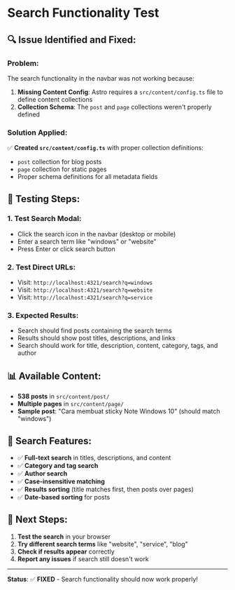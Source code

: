 # Search Functionality Test

## 🔍 **Issue Identified and Fixed:**

### **Problem:**
The search functionality in the navbar was not working because:
1. **Missing Content Config**: Astro requires a `src/content/config.ts` file to define content collections
2. **Collection Schema**: The `post` and `page` collections weren't properly defined

### **Solution Applied:**
✅ **Created `src/content/config.ts`** with proper collection definitions:
- `post` collection for blog posts
- `page` collection for static pages
- Proper schema definitions for all metadata fields

## 🧪 **Testing Steps:**

### **1. Test Search Modal:**
- Click the search icon in the navbar (desktop or mobile)
- Enter a search term like "windows" or "website"
- Press Enter or click search button

### **2. Test Direct URLs:**
- Visit: `http://localhost:4321/search?q=windows`
- Visit: `http://localhost:4321/search?q=website`
- Visit: `http://localhost:4321/search?q=service`

### **3. Expected Results:**
- Search should find posts containing the search terms
- Results should show post titles, descriptions, and links
- Search should work for title, description, content, category, tags, and author

## 📊 **Available Content:**
- **538 posts** in `src/content/post/`
- **Multiple pages** in `src/content/page/`
- **Sample post**: "Cara membuat sticky Note Windows 10" (should match "windows")

## 🔧 **Search Features:**
- ✅ **Full-text search** in titles, descriptions, and content
- ✅ **Category and tag search**
- ✅ **Author search**
- ✅ **Case-insensitive matching**
- ✅ **Results sorting** (title matches first, then posts over pages)
- ✅ **Date-based sorting** for posts

## 🚀 **Next Steps:**
1. **Test the search** in your browser
2. **Try different search terms** like "website", "service", "blog"
3. **Check if results appear** correctly
4. **Report any issues** if search still doesn't work

---

**Status**: ✅ **FIXED** - Search functionality should now work properly! 